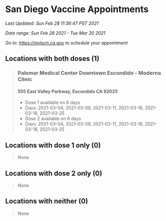 # San Diego Vaccine Appointments
*Last Updated: Sun Feb 28 11:36:47 PST 2021*

*Date range: Sun Feb 28 2021 - Tue Mar 30 2021*

*Go to: <https://myturn.ca.gov> to schedule your appointment*


## Locations with both doses (1)

>### Palomar Medical Center Downtown Escondido - Moderna Clinic
>#### 555 East Valley Parkway, Escondido CA 92025
>- Dose 1 available on 6 days
>  - Days: 2021-03-04, 2021-03-09, 2021-03-11, 2021-03-16, 2021-03-18, 2021-03-25
>- Dose 2 available on 6 days
>  - Days: 2021-03-04, 2021-03-09, 2021-03-11, 2021-03-16, 2021-03-18, 2021-03-25

## Locations with dose 1 only (0)

>None

## Locations with dose 2 only (0)

>None

## Locations with neither (0)

>None

